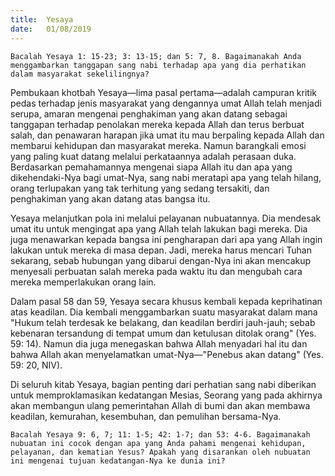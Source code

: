 ```yaml
---
title:  Yesaya
date:   01/08/2019
---
```


`Bacalah Yesaya 1: 15-23; 3: 13-15; dan 5: 7, 8. Bagaimanakah Anda menggambarkan tanggapan sang nabi terhadap apa yang dia perhatikan dalam masyarakat sekelilingnya?`

Pembukaan khotbah Yesaya—lima pasal pertama—adalah campuran kritik pedas terhadap jenis masyarakat yang dengannya umat Allah telah menjadi serupa, amaran mengenai penghakiman yang akan datang sebagai tanggapan terhadap penolakan mereka kepada Allah dan terus berbuat salah, dan penawaran harapan jika umat itu mau berpaling kepada Allah dan membarui kehidupan dan masyarakat mereka. Namun barangkali emosi yang paling kuat datang melalui perkataannya adalah perasaan duka. Berdasarkan pemahamannya mengenai siapa Allah itu dan apa yang dikehendaki-Nya bagi umat-Nya, sang nabi meratapi apa yang telah hilang, orang terlupakan yang tak terhitung yang sedang tersakiti, dan penghakiman yang akan datang atas bangsa itu.

Yesaya melanjutkan pola ini melalui pelayanan nubuatannya. Dia mendesak umat itu untuk mengingat apa yang Allah telah lakukan bagi mereka. Dia juga menawarkan kepada bangsa ini pengharapan dari apa yang Allah ingin lakukan untuk mereka di masa depan. Jadi, mereka harus mencari Tuhan sekarang, sebab hubungan yang dibarui dengan-Nya ini akan mencakup menyesali perbuatan salah mereka pada waktu itu dan mengubah cara mereka memperlakukan orang Iain.

Dalam pasal 58 dan 59, Yesaya secara khusus kembali kepada keprihatinan atas keadilan. Dia kembali menggambarkan suatu masyarakat dalam mana "Hukum telah terdesak ke belakang, dan keadilan berdiri jauh-jauh; sebab kebenaran tersandung di tempat umum dan ketulusan ditolak orang" (Yes. 59: 14). Namun dia juga menegaskan bahwa Allah menyadari hal itu dan bahwa Allah akan menyelamatkan umat-Nya—"Penebus akan datang" (Yes. 59: 20, NIV).

Di seluruh kitab Yesaya, bagian penting dari perhatian sang nabi diberikan untuk memproklamasikan kedatangan Mesias, Seorang yang pada akhirnya akan membangun ulang pemerintahan Allah di bumi dan akan membawa keadilan, kemurahan, kesembuhan, dan pemulihan bersama-Nya.

`Bacalah Yesaya 9: 6, 7; 11: 1-5; 42: 1-7; dan 53: 4-6. Bagaimanakah nubuatan ini cocok dengan apa yang Anda pahami mengenai kehidupan, pelayanan, dan kematian Yesus? Apakah yang disarankan oleh nubuatan ini mengenai tujuan kedatangan-Nya ke dunia ini?`